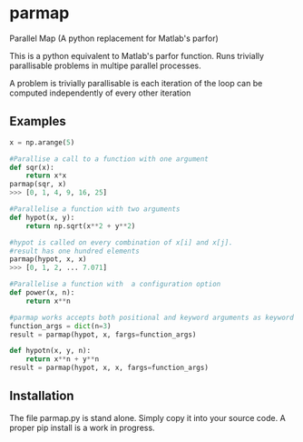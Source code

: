 # parmap
Parallel Map (A python replacement for Matlab's parfor)


This is a python equivalent to Matlab's parfor function. Runs
trivially parallisable problems in multipe parallel processes.

A problem is trivially parallisable is each iteration of the loop
can be computed independently of every other iteration

## Examples

```python
x = np.arange(5)

#Parallise a call to a function with one argument
def sqr(x):
    return x*x
parmap(sqr, x)
>>> [0, 1, 4, 9, 16, 25]

#Parallelise a function with two arguments
def hypot(x, y):
    return np.sqrt(x**2 + y**2)

#hypot is called on every combination of x[i] and x[j].
#result has one hundred elements
parmap(hypot, x, x)
>>> [0, 1, 2, ... 7.071]

#Parallelise a function with  a configuration option
def power(x, n):
    return x**n

#parmap works accepts both positional and keyword arguments as keyword arguments
function_args = dict(n=3)
result = parmap(hypot, x, fargs=function_args)

def hypotn(x, y, n):
    return x**n + y**n
result = parmap(hypot, x, x, fargs=function_args)
```


## Installation
The file parmap.py is stand alone. Simply copy it into your source code. A proper pip install is a work in progress.
